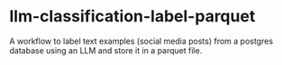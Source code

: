 # llm-classification-label-parquet
A workflow to label text examples (social media posts) from a postgres database using an LLM and store it in a parquet file.
